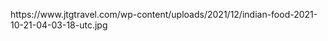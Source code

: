 <p align='left'>
https://www.jtgtravel.com/wp-content/uploads/2021/12/indian-food-2021-10-21-04-03-18-utc.jpg   
</p>

